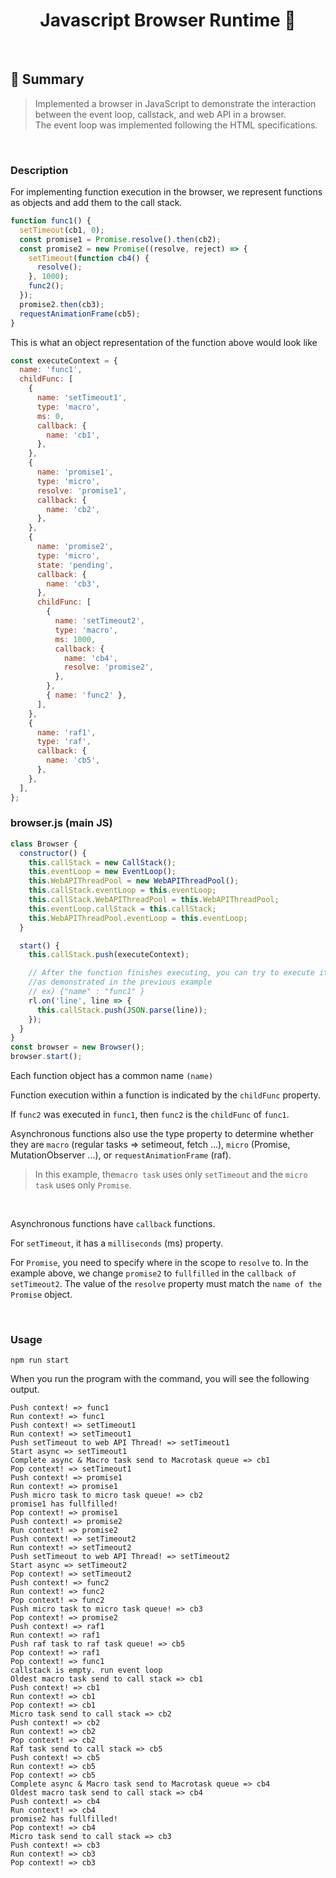 <h1 align="center">Javascript Browser Runtime 👋</h1>

<br>


## :page_with_curl: ​Summary

> Implemented a browser in JavaScript to demonstrate the interaction between the event loop, callstack, and web API in a browser. <br> The event loop was implemented following the HTML specifications.
<br>



### Description

For implementing function execution in the browser, we represent functions as objects and add them to the call stack.

```javascript
function func1() {
  setTimeout(cb1, 0);
  const promise1 = Promise.resolve().then(cb2);
  const promise2 = new Promise((resolve, reject) => {
    setTimeout(function cb4() {
      resolve();
    }, 1000);
    func2();
  });
  promise2.then(cb3);
  requestAnimationFrame(cb5);
}
```

This is what an object representation of the function above would look like

```javascript
const executeContext = {
  name: 'func1',
  childFunc: [
    {
      name: 'setTimeout1',
      type: 'macro',
      ms: 0,
      callback: {
        name: 'cb1',
      },
    },
    {
      name: 'promise1',
      type: 'micro',
      resolve: 'promise1',
      callback: {
        name: 'cb2',
      },
    },
    {
      name: 'promise2',
      type: 'micro',
      state: 'pending',
      callback: {
        name: 'cb3',
      },
      childFunc: [
        {
          name: 'setTimeout2',
          type: 'macro',
          ms: 1000,
          callback: {
            name: 'cb4',
            resolve: 'promise2',
          },
        },
        { name: 'func2' },
      ],
    },
    {
      name: 'raf1',
      type: 'raf',
      callback: {
        name: 'cb5',
      },
    },
  ],
};
```

### browser.js (main JS)
```javascript
class Browser {
  constructor() {
    this.callStack = new CallStack();
    this.eventLoop = new EventLoop();
    this.WebAPIThreadPool = new WebAPIThreadPool();
    this.callStack.eventLoop = this.eventLoop;
    this.callStack.WebAPIThreadPool = this.WebAPIThreadPool;
    this.eventLoop.callStack = this.callStack;
    this.WebAPIThreadPool.eventLoop = this.eventLoop;
  }

  start() {
    this.callStack.push(executeContext);

    // After the function finishes executing, you can try to execute it again by entering it in JSON format into the CLI,
    //as demonstrated in the previous example
    // ex) {"name" : "func1" }
    rl.on('line', line => {
      this.callStack.push(JSON.parse(line));
    });
  }
}
const browser = new Browser();
browser.start();
```

Each function object has a common name `(name)`

Function execution within a function is indicated by the `childFunc` property.

If `func2` was executed in `func1`, then `func2` is the `childFunc` of `func1`.

Asynchronous functions also use the type property to determine whether they are `macro` (regular tasks => setimeout, fetch ...), `micro` (Promise, MutationObserver ...), or `requestAnimationFrame` (raf).

> In this example, the`macro task` uses only `setTimeout` and the `micro task` uses only `Promise`.
<br>

Asynchronous functions have `callback` functions.

For `setTimeout`, it has a `milliseconds` (ms) property.

For `Promise`, you need to specify where in the scope to `resolve` to. In the example above, we change `promise2` to `fullfilled` in the `callback of setTimeout2`. 
The value of the `resolve` property must match the `name of the Promise` object.



<br/>

### Usage
```
npm run start
```
When you run the program with the command, you will see the following output.
```
Push context! => func1
Run context! => func1
Push context! => setTimeout1
Run context! => setTimeout1
Push setTimeout to web API Thread! => setTimeout1
Start async => setTimeout1
Complete async & Macro task send to Macrotask queue => cb1
Pop context! => setTimeout1
Push context! => promise1
Run context! => promise1
Push micro task to micro task queue! => cb2
promise1 has fullfilled!
Pop context! => promise1
Push context! => promise2
Run context! => promise2
Push context! => setTimeout2
Run context! => setTimeout2
Push setTimeout to web API Thread! => setTimeout2
Start async => setTimeout2
Pop context! => setTimeout2
Push context! => func2
Run context! => func2
Pop context! => func2
Push micro task to micro task queue! => cb3
Pop context! => promise2
Push context! => raf1
Run context! => raf1
Push raf task to raf task queue! => cb5
Pop context! => raf1
Pop context! => func1
callstack is empty. run event loop
Oldest macro task send to call stack => cb1
Push context! => cb1
Run context! => cb1
Pop context! => cb1
Micro task send to call stack => cb2
Push context! => cb2
Run context! => cb2
Pop context! => cb2
Raf task send to call stack => cb5
Push context! => cb5
Run context! => cb5
Pop context! => cb5
Complete async & Macro task send to Macrotask queue => cb4
Oldest macro task send to call stack => cb4
Push context! => cb4
Run context! => cb4
promise2 has fullfilled!
Pop context! => cb4
Micro task send to call stack => cb3
Push context! => cb3
Run context! => cb3
Pop context! => cb3
```
<br>




